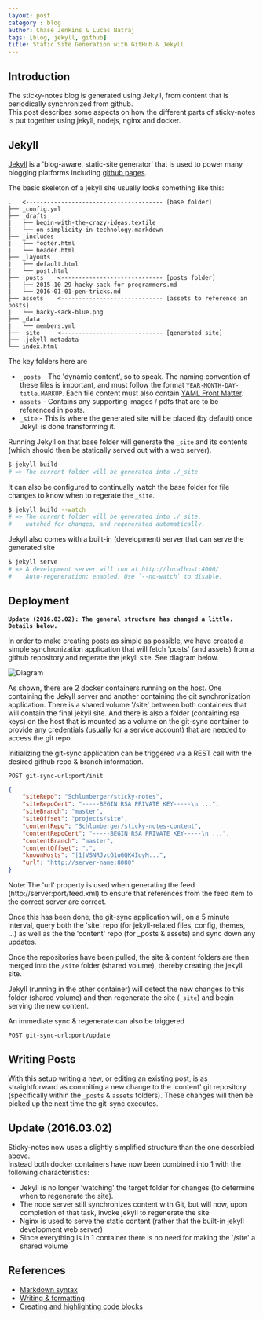 ```yaml
---
layout: post
category : blog
author: Chase Jenkins & Lucas Natraj
tags: [blog, jekyll, github]
title: Static Site Generation with GitHub & Jekyll
---
```


## Introduction
The sticky-notes blog is generated using Jekyll, from content that is periodically synchronized from github.  
This post describes some aspects on how the different parts of sticky-notes is put together using jekyll, nodejs, nginx and docker.

## Jekyll

[Jekyll](http://jekyllrb.com/) is a 'blog-aware, static-site generator' that is used to power many blogging platforms including [github pages](https://pages.github.com/).

The basic skeleton of a jekyll site usually looks something like this:

```text
.   <--------------------------------------- [base folder]
├── _config.yml
├── _drafts
|   ├── begin-with-the-crazy-ideas.textile
|   └── on-simplicity-in-technology.markdown
├── _includes
|   ├── footer.html
|   └── header.html
├── _layouts
|   ├── default.html
|   └── post.html
├── _posts    <----------------------------- [posts folder]
|   ├── 2015-10-29-hacky-sack-for-programmers.md
|   └── 2016-01-01-pen-tricks.md
├── assets    <----------------------------- [assets to reference in posts]
|   └── hacky-sack-blue.png
├── _data
|   └── members.yml
├── _site     <----------------------------- [generated site]
├── .jekyll-metadata
└── index.html
```

The key folders here are
 
* `_posts` - The 'dynamic content', so to speak. The naming convention of these files is important, and must follow the format `YEAR-MONTH-DAY-title.MARKUP`. Each file content must also contain [YAML Front Matter](http://jekyllrb.com/docs/frontmatter/).
* `assets` - Contains any supporting images / pdfs that are to be referenced in posts.
* `_site` - This is where the generated site will be placed (by default) once Jekyll is done transforming it. 

Running Jekyll on that base folder will generate the `_site` and its contents (which should then be statically served out with a web server).
```bash
$ jekyll build
# => The current folder will be generated into ./_site
```

It can also be configured to continually watch the base folder for file changes to know when to regerate the `_site`.
```bash
$ jekyll build --watch
# => The current folder will be generated into ./_site,
#    watched for changes, and regenerated automatically.
``` 

Jekyll also comes with a built-in (development) server that can serve the generated site
```bash
$ jekyll serve
# => A development server will run at http://localhost:4000/
#    Auto-regeneration: enabled. Use `--no-watch` to disable.
```

## Deployment

**`Update (2016.03.02): The general structure has changed a little. Details below.`**

In order to make creating posts as simple as possible, we have created a simple synchronization application that will fetch 'posts' (and assets) from a github repository and regerate the jekyll site. See diagram below. 

![Diagram]({{site.baseurl}}/assets/2016-01-02-jekyll-git-sync-design.png)

As shown, there are 2 docker containers running on the host. One containing the Jekyll server and another containing the git synchronization application.
There is a shared volume '/site' between both containers that will contain the final jekyll site. And there is also a folder (containing rsa keys) on the host that is mounted as a volume on the git-sync container to provide any credentials (usually for a service account) that are needed to access the git repo. 

Initializing the git-sync application can be triggered via a REST call with the desired github repo & branch information.

`POST git-sync-url:port/init`

```json
{
    "siteRepo": "Schlumberger/sticky-notes",
    "siteRepoCert": "-----BEGIN RSA PRIVATE KEY-----\n ...",
    "siteBranch": "master",
    "siteOffset": "projects/site",
    "contentRepo": "Schlumberger/sticky-notes-content",
    "contentRepoCert": "-----BEGIN RSA PRIVATE KEY-----\n ...",
    "contentBranch": "master",
    "contentOffset": ".",
    "knownHosts": "|1|VSNRJvcG1uGQK4IoyM...",
    "url": "http://server-name:8080"
}
```

Note:
The 'url' property is used when generating the feed (http://server:port/feed.xml) to ensure that references from the feed item to the correct server are correct. 

Once this has been done, the git-sync application will, on a 5 minute interval, query both the 'site' repo (for jekyll-related files, config, themes, ...) as well as the the 'content' repo (for _posts & assets) and sync down any updates.

Once the repositories have been pulled, the site & content folders are then merged into the `/site` folder (shared volume), thereby creating the jekyll site.

Jekyll (running in the other container) will detect the new changes to this folder (shared volume) and then regenerate the site (`_site`) and begin serving the new content.

An immediate sync & regenerate can also be triggered 

`POST git-sync-url:port/update`


## Writing Posts

With this setup writing a new, or editing an existing post, is as straightforward as commiting a new change to the 'content' git repository (specifically within the `_posts` & `assets` folders). These changes will then be picked up the next time the git-sync executes.


## Update (2016.03.02)

Sticky-notes now uses a slightly simplified structure than the one descrbied above.  
Instead both docker containers have now been combined into 1 with the following characteristics:
- Jekyll is no longer 'watching' the target folder for changes (to determine when to regenerate the site).
- The node server still synchronizes content with Git, but will now, upon completion of that task, invoke jekyll to regenerate the site 
- Nginx is used to serve the static content (rather that the built-in jekyll development web server) 
- Since everything is in 1 container there is no need for making the '/site' a shared volume


## References

- [Markdown syntax](http://daringfireball.net/projects/markdown/syntax)
- [Writing & formatting](https://help.github.com/categories/writing-on-github/)
- [Creating and highlighting code blocks](https://help.github.com/articles/creating-and-highlighting-code-blocks/)
